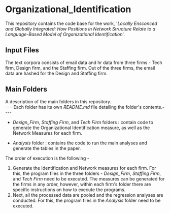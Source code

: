 # Organizational_Identification

This repository contains the code base for the work, '*Locally Ensconced and Globally Integrated: How Positions in Network Structure Relate to a Language-Based Model of Organizational Identification*'. 

**Input Files**
---
The text corpora consists of email data and hr data from three firms - Tech firm, Design firm, and the Staffing firm. Out of the three firms, the email data are hashed for the Design and Staffing firm. 

**Main Folders**
----
A description of the main folders in this repository. <br>
----Each folder has its own *README.md* file detailing the folder's contents.----

* *Design_Firm*, *Staffing Firm*, and *Tech Firm* folders : contain code to generate the Organizational Identification measure, as well as the Network Measures for each firm.

* *Analysis* folder : contains the code to run the main analyses and generate the tables in the paper.

The order of execution is the following -

1. Generate the Identification and Network measures for each firm. For this, the program files in the three folders - *Design_Firm*, *Staffing Firm*, and *Tech Firm* need to be executed. The measures can be generated for the firms in any order, however, within each firm's folder there are specific instructions on how to execute the programs.
2. Next, all the processed data are pooled and the regression analyses are conducted. For this, the program files in the *Analysis* folder need to be executed.

